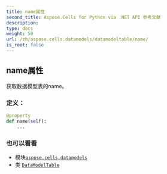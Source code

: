 ```yaml
---
title: name属性
second_title: Aspose.Cells for Python via .NET API 参考文献
description:
type: docs
weight: 50
url: /zh/aspose.cells.datamodels/datamodeltable/name/
is_root: false
---
```

## name属性

获取数据模型表的name。
### 定义：
```python
@property
def name(self):
    ...
```

### 也可以看看
* 模块[`aspose.cells.datamodels`](../../)
* 类 [`DataModelTable`](/cells/python-net/zh/aspose.cells.datamodels/datamodeltable)
